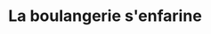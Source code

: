 ---
title: "La boulangerie s'enfarine"
url: /mont-saint-vincent/la-boulangerie-senfarine/
shop: Allgemein
---